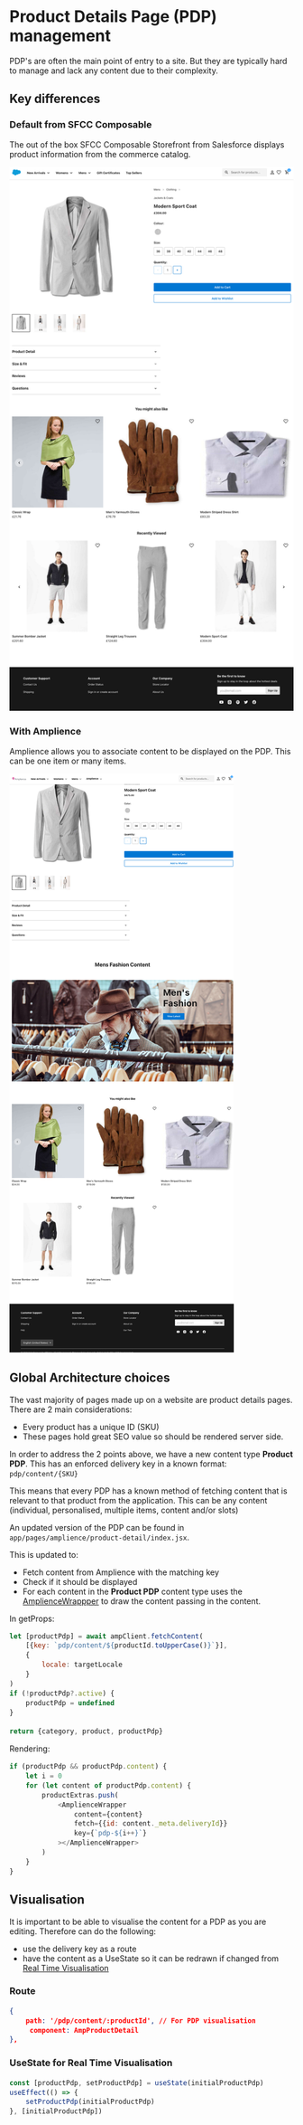 # Product Details Page (PDP) management

PDP's are often the main point of entry to a site. But they are typically hard to manage and lack any content due to their complexity.

## Key differences

### Default from SFCC Composable
The out of the box SFCC Composable Storefront from Salesforce displays product information from the commerce catalog.

![SFCC PDP Default)](./media/PDP_-_default-from-sfcc-composable.png)

### With Amplience
Amplience allows you to associate content to be displayed on the PDP. This can be one item or many items.

![Amplience PDP)](./media/PDP_-_amplience-management.png)

## Global Architecture choices
The vast majority of pages made up on a website are product details pages. There are 2 main considerations:

* Every product has a unique ID (SKU)
* These pages hold great SEO value so should be rendered server side.

In order to address the 2 points above, we have a new content type **Product PDP**. This has an enforced delivery key in a known format: `pdp/content/{SKU}`

This means that every PDP has a known method of fetching content that is relevant to that product from the application. This can be any content (individual, personalised, multiple items, content and/or slots)

An updated version of the PDP can be found in `app/pages/amplience/product-detail/index.jsx`.

This is updated to:
* Fetch content from Amplience with the matching key
* Check if it should be displayed
* For each content in the **Product PDP** content type uses the [AmplienceWrappper](./ampliencewrapper-component.md) to draw the content passing in the content.

In getProps:
```javascript
let [productPdp] = await ampClient.fetchContent(
    [{key: `pdp/content/${productId.toUpperCase()}`}],
    {
        locale: targetLocale
    }
)
if (!productPdp?.active) {
    productPdp = undefined
}

return {category, product, productPdp}
```

Rendering:
```javascript
if (productPdp && productPdp.content) {
    let i = 0
    for (let content of productPdp.content) {
        productExtras.push(
            <AmplienceWrapper
                content={content}
                fetch={{id: content._meta.deliveryId}}
                key={`pdp-${i++}`}
            ></AmplienceWrapper>
        )
    }
}
```

## Visualisation
It is important to be able to visualise the content for a PDP as you are editing. Therefore can do the following:

* use the delivery key as a route
* have the content as a UseState so it can be redrawn if changed from [Real Time Visualisation](./visualization.md)

### Route

```json
{
    path: '/pdp/content/:productId', // For PDP visualisation
     component: AmpProductDetail
},
```

### UseState for Real Time Visualisation
```javascript
const [productPdp, setProductPdp] = useState(initialProductPdp)
useEffect(() => {
    setProductPdp(initialProductPdp)
}, [initialProductPdp])
```

